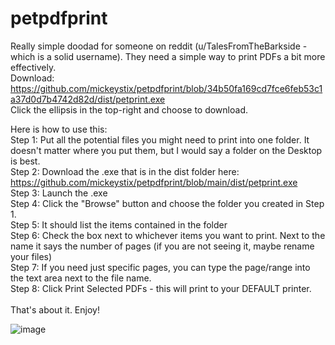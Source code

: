 # petpdfprint
Really simple doodad for someone on reddit (u/TalesFromTheBarkside - which is a solid username).
They need a simple way to print PDFs a bit more effectively. <br />
Download: https://github.com/mickeystix/petpdfprint/blob/34b50fa169cd7fce6feb53c1a37d0d7b4742d82d/dist/petprint.exe <br />
Click the ellipsis in the top-right and choose to download.

Here is how to use this:<br />
Step 1: Put all the potential files you might need to print into one folder. It doesn't matter where you put them, but I would say a folder on the Desktop is best.<br />
Step 2: Download the .exe that is in the dist folder here: https://github.com/mickeystix/petpdfprint/blob/main/dist/petprint.exe <br />
Step 3: Launch the .exe <br />
Step 4: Click the "Browse" button and choose the folder you created in Step 1.<br />
Step 5: It should list the items contained in the folder<br />
Step 6: Check the box next to whichever items you want to print. Next to the name it says the number of pages (if you are not seeing it, maybe rename your files)<br />
Step 7: If you need just specific pages, you can type the page/range into the text area next to the file name.<br />
Step 8: Click Print Selected PDFs - this will print to your DEFAULT printer.<br />
<br />
That's about it. Enjoy!

![image](https://github.com/user-attachments/assets/640d8d4d-fdec-4827-9435-593d5ddc1803)
